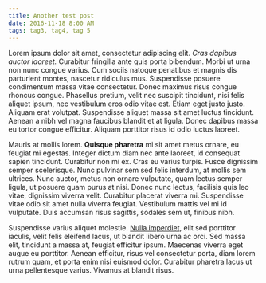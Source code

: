 ```yaml
---
title: Another test post
date: 2016-11-18 8:00 AM
tags: tag3, tag4, tag 5
---
```


Lorem ipsum dolor sit amet, consectetur adipiscing elit. _Cras dapibus auctor laoreet._ Curabitur fringilla ante quis porta bibendum. Morbi ut urna non nunc congue varius. Cum sociis natoque penatibus et magnis dis parturient montes, nascetur ridiculus mus. Suspendisse posuere condimentum massa vitae consectetur. Donec maximus risus congue rhoncus congue. Phasellus pretium, velit nec suscipit tincidunt, nisi felis aliquet ipsum, nec vestibulum eros odio vitae est. Etiam eget justo justo. Aliquam erat volutpat. Suspendisse aliquet massa sit amet luctus tincidunt. Aenean a nibh vel magna faucibus blandit et at ligula. Donec dapibus massa eu tortor congue efficitur. Aliquam porttitor risus id odio luctus laoreet.

Mauris at mollis lorem. **Quisque pharetra** mi sit amet metus ornare, eu feugiat mi egestas. Integer dictum diam nec ante laoreet, id consequat sapien tincidunt. Curabitur non mi ex. Cras eu varius turpis. Fusce dignissim semper scelerisque. Nunc pulvinar sem sed felis interdum, at mollis sem ultrices. Nunc auctor, metus non ornare vulputate, quam lectus semper ligula, ut posuere quam purus at nisi. Donec nunc lectus, facilisis quis leo vitae, dignissim viverra velit. Curabitur placerat viverra mi. Suspendisse vitae odio sit amet nulla viverra feugiat. Vestibulum mattis vel mi id vulputate. Duis accumsan risus sagittis, sodales sem ut, finibus nibh.

Suspendisse varius aliquet molestie. [Nulla imperdiet](http://lipsum.com), elit sed porttitor iaculis, velit felis eleifend lacus, ut blandit libero urna ac orci. Sed massa elit, tincidunt a massa at, feugiat efficitur ipsum. Maecenas viverra eget augue eu porttitor. Aenean efficitur, risus vel consectetur porta, diam lorem rutrum quam, et porta enim nisi euismod dolor. Curabitur pharetra lacus ut urna pellentesque varius. Vivamus at blandit risus.
